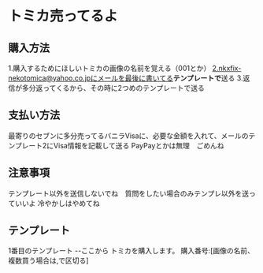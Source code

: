 # トミカ売ってるよ
## 購入方法
1.購入するためにほしいトミカの画像の名前を覚える（001とか）
2.nkxfix-nekotomica@yahoo.co.jpにメールを最後に書いてる**テンプレートで**送る
3.返信が多分返ってくるから、その時に2つめのテンプレートで送る
## 支払い方法
最寄りのセブンに多分売ってるバニラVisaに、必要な金額を入れて、メールのテンプレート2にVisa情報を記載して送る
PayPayとかは無理　ごめんね
## 注意事項
テンプレート以外を送信しないでね　質問をしたい場合のみテンプレ以外を送っていいよ
冷やかしはやめてね
## テンプレート
1番目のテンプレート
--ここから
トミカを購入します。
購入番号:[画像の名前、複数買う場合は,で区切る]
